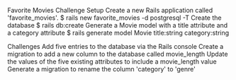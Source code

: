 Favorite Movies Challenge
Setup
Create a new Rails application called 'favorite_movies'.
        $ rails new favorite_movies -d postgresql -T
Create the database
        $ rails db:create
Generate a Movie model with a title attribute and a category attribute
    $ rails generate model Movie title:string category:string

Challenges
Add five entries to the database via the Rails console
Create a migration to add a new column to the database called movie_length
Update the values of the five existing attributes to include a movie_length value
Generate a migration to rename the column 'category' to 'genre'